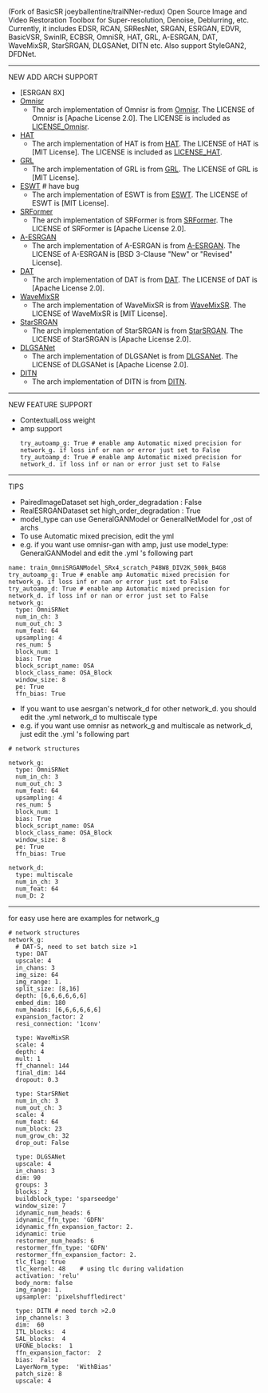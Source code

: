 (Fork of BasicSR joeyballentine/traiNNer-redux) Open Source Image and Video Restoration Toolbox for Super-resolution, Denoise, Deblurring, etc. Currently, it includes EDSR, RCAN, SRResNet, SRGAN, ESRGAN, EDVR, BasicVSR, SwinIR, ECBSR, OmniSR, HAT, GRL, A-ESRGAN, DAT, WaveMixSR, StarSRGAN, DLGSANet, DITN etc. Also support StyleGAN2, DFDNet.

***************************
NEW ADD ARCH SUPPORT
- [ESRGAN 8X]
- [Omnisr](https://github.com/Francis0625/Omni-SR)
  - The arch implementation of Omnisr is from [Omnisr](https://github.com/Francis0625/Omni-SR). The LICENSE of Omnisr is [Apache License 2.0]. The LICENSE is included as [LICENSE_Omnisr](LICENSE/LICENSE_Omnisr).
- [HAT](https://github.com/XPixelGroup/HAT)
  - The arch implementation of HAT is from [HAT](https://github.com/XPixelGroup/HAT). The LICENSE of HAT is [MIT License]. The LICENSE is included as [LICENSE_HAT](LICENSE/LICENSE_HAT).
- [GRL](https://github.com/ofsoundof/GRL-Image-Restoration/tree/main)
  - The arch implementation of GRL is from [GRL](https://github.com/ofsoundof/GRL-Image-Restoration/tree/main). The LICENSE of GRL is [MIT License]. 
- [ESWT](https://github.com/Fried-Rice-Lab/FriedRiceLab) # have bug
  - The arch implementation of ESWT is from [ESWT](https://github.com/Fried-Rice-Lab/FriedRiceLab). The LICENSE of ESWT is [MIT License]. 
- [SRFormer](https://github.com/HVision-NKU/SRFormer)
  - The arch implementation of SRFormer is from [SRFormer](https://github.com/HVision-NKU/SRFormer). The LICENSE of SRFormer is [Apache License 2.0]. 
- [A-ESRGAN](https://github.com/stroking-fishes-ml-corp/A-ESRGAN)
  - The arch implementation of A-ESRGAN is from [A-ESRGAN](https://github.com/stroking-fishes-ml-corp/A-ESRGAN). The LICENSE of A-ESRGAN is [BSD 3-Clause "New" or "Revised" License].
- [DAT](https://github.com/zhengchen1999/DAT)
  - The arch implementation of DAT is from [DAT](https://github.com/zhengchen1999/DAT). The LICENSE of DAT is [Apache License 2.0].
- [WaveMixSR](https://github.com/pranavphoenix/WaveMixSR)
  - The arch implementation of WaveMixSR is from [WaveMixSR](https://github.com/pranavphoenix/WaveMixSR). The LICENSE of WaveMixSR is [MIT License].
- [StarSRGAN](https://github.com/kynthesis/StarSRGAN)
  - The arch implementation of StarSRGAN is from [StarSRGAN](https://github.com/kynthesis/StarSRGAN). The LICENSE of StarSRGAN is [Apache License 2.0].
- [DLGSANet](https://github.com/NeonLeexiang/DLGSANet)
  - The arch implementation of DLGSANet is from [DLGSANet](https://github.com/NeonLeexiang/DLGSANet). The LICENSE of DLGSANet is [Apache License 2.0].
- [DITN](https://github.com/yongliuy/DITN)
  - The arch implementation of DITN is from [DITN](https://github.com/yongliuy/DITN). 

***************************
NEW FEATURE SUPPORT
-  ContextualLoss weight
- amp support
  ```
  try_autoamp_g: True # enable amp Automatic mixed precision for network_g. if loss inf or nan or error just set to False
  try_autoamp_d: True # enable amp Automatic mixed precision for network_d. if loss inf or nan or error just set to False
  ```
  
***************************
TIPS
- PairedImageDataset set high_order_degradation : False
- RealESRGANDataset set high_order_degradation : True
- model_type can use GeneralGANModel or GeneralNetModel for ,ost of archs
- To use Automatic mixed precision, edit the yml
- e.g.  if you want use omnisr-gan with amp, just use model_type: GeneralGANModel and edit the .yml 's following part
```
name: train_OmniSRGANModel_SRx4_scratch_P48W8_DIV2K_500k_B4G8
try_autoamp_g: True # enable amp Automatic mixed precision for network_g. if loss inf or nan or error just set to False
try_autoamp_d: True # enable amp Automatic mixed precision for network_d. if loss inf or nan or error just set to False
network_g:
  type: OmniSRNet
  num_in_ch: 3
  num_out_ch: 3
  num_feat: 64
  upsampling: 4
  res_num: 5
  block_num: 1
  bias: True
  block_script_name: OSA
  block_class_name: OSA_Block
  window_size: 8
  pe: True
  ffn_bias: True
```
- If you want to use aesrgan's network_d for other network_d. you should edit the .yml network_d to multiscale type
- e.g. if you want use omnisr as network_g and multiscale as network_d, just edit the .yml 's following part
```
# network structures

network_g:
  type: OmniSRNet
  num_in_ch: 3
  num_out_ch: 3
  num_feat: 64
  upsampling: 4
  res_num: 5
  block_num: 1
  bias: True
  block_script_name: OSA
  block_class_name: OSA_Block
  window_size: 8
  pe: True
  ffn_bias: True

network_d:
  type: multiscale
  num_in_ch: 3
  num_feat: 64
  num_D: 2
```
***************************
for easy use here are examples for network_g
```
# network structures
network_g:
  # DAT-S, need to set batch size >1
  type: DAT
  upscale: 4
  in_chans: 3
  img_size: 64
  img_range: 1.
  split_size: [8,16]
  depth: [6,6,6,6,6,6]
  embed_dim: 180
  num_heads: [6,6,6,6,6,6]
  expansion_factor: 2
  resi_connection: '1conv'

  type: WaveMixSR
  scale: 4
  depth: 4
  mult: 1
  ff_channel: 144
  final_dim: 144
  dropout: 0.3

  type: StarSRNet
  num_in_ch: 3
  num_out_ch: 3
  scale: 4
  num_feat: 64
  num_block: 23
  num_grow_ch: 32
  drop_out: False

  type: DLGSANet
  upscale: 4
  in_chans: 3
  dim: 90
  groups: 3
  blocks: 2
  buildblock_type: 'sparseedge'
  window_size: 7
  idynamic_num_heads: 6
  idynamic_ffn_type: 'GDFN'
  idynamic_ffn_expansion_factor: 2.
  idynamic: true
  restormer_num_heads: 6
  restormer_ffn_type: 'GDFN'
  restormer_ffn_expansion_factor: 2.
  tlc_flag: true
  tlc_kernel: 48    # using tlc during validation
  activation: 'relu'
  body_norm: false
  img_range: 1.
  upsampler: 'pixelshuffledirect'

  type: DITN # need torch >2.0
  inp_channels: 3
  dim:  60
  ITL_blocks:  4
  SAL_blocks:  4
  UFONE_blocks:  1
  ffn_expansion_factor:  2
  bias:  False
  LayerNorm_type:  'WithBias'
  patch_size: 8
  upscale: 4

```
